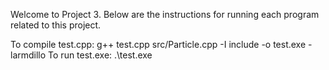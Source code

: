 Welcome to Project 3. Below are the instructions for running each program related to this project.

To compile test.cpp:  g++ test.cpp src/Particle.cpp -I include -o test.exe -larmdillo
To run test.exe: .\test.exe